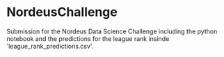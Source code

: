 # NordeusChallenge
Submission for the Nordeus Data Science Challenge including the python notebook and the predictions for the league rank insinde 'league_rank_predictions.csv'.
